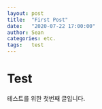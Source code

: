 ```yaml
---
layout: post
title:  "First Post"
date:   "2020-07-22 17:00:00"
author: Sean
categories: etc.
tags:	test
---
```


# Test
테스트를 위한 첫번째 글입니다.
